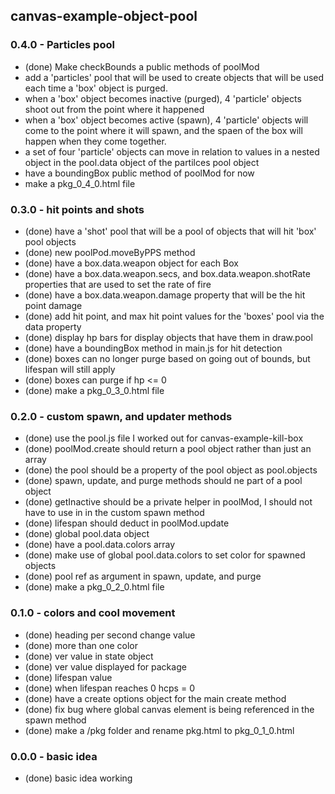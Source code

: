 ## canvas-example-object-pool

### 0.4.0 - Particles pool
* (done) Make checkBounds a public methods of poolMod
* add a 'particles' pool that will be used to create objects that will be used each time a 'box' object is purged.
* when a 'box' object becomes inactive (purged), 4 'particle' objects shoot out from the point where it happened
* when a 'box' object becomes active (spawn), 4 'particle' objects will come to the point where it will spawn, and the spaen of the box will happen when they come together.
* a set of four 'particle' objects can move in relation to values in a nested object in the pool.data object of the partilces pool object
* have a boundingBox public method of poolMod for now
* make a pkg_0_4_0.html file

### 0.3.0 - hit points and shots
* (done) have a 'shot' pool that will be a pool of objects that will hit 'box' pool objects
* (done) new poolPod.moveByPPS method
* (done) have a box.data.weapon object for each Box
* (done) have a box.data.weapon.secs, and box.data.weapon.shotRate properties that are used to set the rate of fire
* (done) have a box.data.weapon.damage property that will be the hit point damage
* (done) add hit point, and max hit point values for the 'boxes' pool via the data property
* (done) display hp bars for display objects that have them in draw.pool
* (done) have a boundingBox method in main.js for hit detection
* (done) boxes can no longer purge based on going out of bounds, but lifespan will still apply
* (done) boxes can purge if hp <= 0
* (done) make a pkg_0_3_0.html file

### 0.2.0 - custom spawn, and updater methods
* (done) use the pool.js file I worked out for canvas-example-kill-box
* (done) poolMod.create should return a pool object rather than just an array
* (done) the pool should be a property of the pool object as pool.objects
* (done) spawn, update, and purge methods should ne part of a pool object
* (done) getInactive should be a private helper in poolMod, I should not have to use in in the custom spawn method
* (done) lifespan should deduct in poolMod.update
* (done) global pool.data object
* (done) have a pool.data.colors array
* (done) make use of global pool.data.colors to set color for spawned objects
* (done) pool ref as argument in spawn, update, and purge
* (done) make a pkg_0_2_0.html file

### 0.1.0 - colors and cool movement
* (done) heading per second change value
* (done) more than one color
* (done) ver value in state object
* (done) ver value displayed for package
* (done) lifespan value
* (done) when lifespan reaches 0 hcps = 0
* (done) have a create options object for the main create method
* (done) fix bug where global canvas element is being referenced in the spawn method
* (done) make a /pkg folder and rename pkg.html to pkg_0_1_0.html

### 0.0.0 - basic idea
* (done) basic idea working